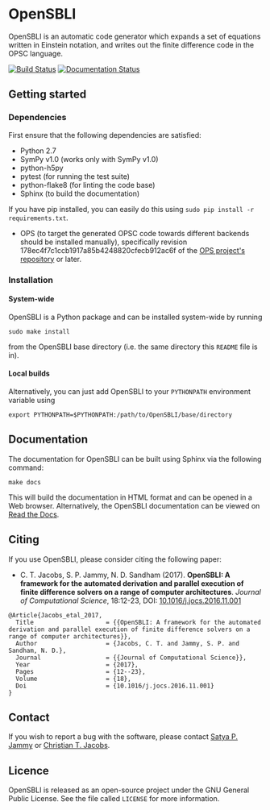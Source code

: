# OpenSBLI

OpenSBLI is an automatic code generator which expands a set of equations written in Einstein notation, and writes out the finite difference code in the OPSC language.

[![Build Status](https://travis-ci.org/opensbli/opensbli.svg?branch=master)](https://travis-ci.org/opensbli/opensbli)
[![Documentation Status](https://readthedocs.org/projects/opensbli/badge/?version=latest)](http://opensbli.readthedocs.io/en/latest/?badge=latest)

## Getting started

### Dependencies
First ensure that the following dependencies are satisfied:

* Python 2.7
* SymPy v1.0 (works only with SymPy v1.0)
* python-h5py
* pytest (for running the test suite)
* python-flake8 (for linting the code base)
* Sphinx (to build the documentation)

If you have pip installed, you can easily do this using `sudo pip install -r requirements.txt`.

* OPS (to target the generated OPSC code towards different backends should be installed manually), specifically revision 178ec4f7c1ccb1917a85b4248820cfecb912ac6f of the [OPS project's repository](https://github.com/gihanmudalige/OPS) or later.

### Installation

#### System-wide
OpenSBLI is a Python package and can be installed system-wide by running

```
sudo make install
```

from the OpenSBLI base directory (i.e. the same directory this `README` file is in).

#### Local builds
Alternatively, you can just add OpenSBLI to your `PYTHONPATH` environment variable using

```
export PYTHONPATH=$PYTHONPATH:/path/to/OpenSBLI/base/directory
```

## Documentation
The documentation for OpenSBLI can be built using Sphinx via the following command:

```
make docs
```

This will build the documentation in HTML format and can be opened in a Web browser. Alternatively, the OpenSBLI documentation can be viewed on [Read the Docs](http://opensbli.readthedocs.io/).

## Citing

If you use OpenSBLI, please consider citing the following paper:

* C. T. Jacobs, S. P. Jammy, N. D. Sandham (2017). **OpenSBLI: A framework for the automated derivation and parallel execution of finite difference solvers on a range of computer architectures**. *Journal of Computational Science*, 18:12-23, DOI: [10.1016/j.jocs.2016.11.001](http://dx.doi.org/10.1016/j.jocs.2016.11.001)

```
@Article{Jacobs_etal_2017,
  Title                    = {{OpenSBLI: A framework for the automated derivation and parallel execution of finite difference solvers on a range of computer architectures}},
  Author                   = {Jacobs, C. T. and Jammy, S. P. and Sandham, N. D.},
  Journal                  = {{Journal of Computational Science}},
  Year                     = {2017},
  Pages                    = {12--23},
  Volume                   = {18},
  Doi                      = {10.1016/j.jocs.2016.11.001}
}
```

## Contact
If you wish to report a bug with the software, please contact [Satya P. Jammy](mailto:S.P.Jammy@soton.ac.uk) or [Christian T. Jacobs](mailto:C.T.Jacobs@soton.ac.uk).

## Licence
OpenSBLI is released as an open-source project under the GNU General Public License. See the file called `LICENSE` for more information.

